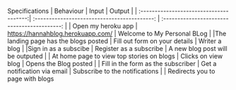 Specifications
| Behaviour                               | Input                                        | Output                                       |
| :--------------------------------------:| :------------------------------------------: | :------------------------------------------: |
| Open my heroku app                     | https://hannahblog.herokuapp.com/   | Welcome to My Personal BLog             |
|The landing page has the blogs posted         | Fill out form on your details                      | Writer a blog          |
|Sign in as a subscibe                    | Register as a subscribe                     | A new blog post will be outputed   |
| At home page to view top stories on blogs       | Clicks on view blog            | Opens the Blog posted                      |
| Fill in the form as the subscriber   | Get a notification via email  | Subscribe to the notifications         |
|        Redirects you to page with blogs